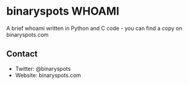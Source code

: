 # binaryspots WHOAMI

 A brief whoami written in Python and C code - you can find a copy on binaryspots.com

 ## Contact

* Twitter: @binaryspots
* Website: binaryspots.com